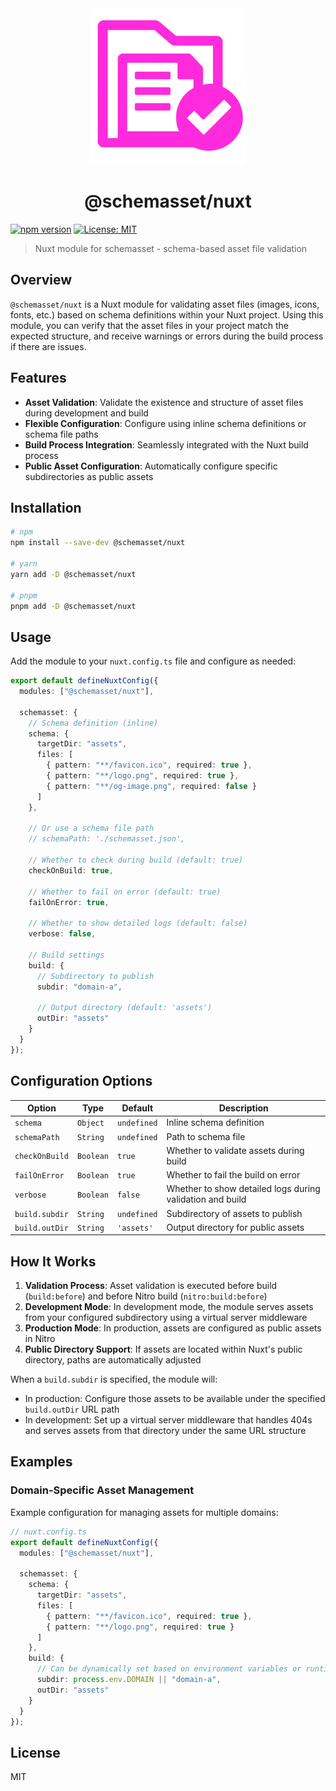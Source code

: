 <div align="center">
  <img src="https://github.com/mates-system/schemasset/blob/main/assets/schemasset.png?raw=true" alt="schemasset logo" height="250" width="250">

# @schemasset/nuxt

</div>

[![npm version](https://img.shields.io/npm/v/@schemasset/nuxt)](https://www.npmjs.com/package/@schemasset/nuxt)
[![License: MIT](https://img.shields.io/badge/License-MIT-green.svg)](../../LICENSE)

> Nuxt module for schemasset - schema-based asset file validation

## Overview

`@schemasset/nuxt` is a Nuxt module for validating asset files (images, icons, fonts, etc.) based on schema definitions within your Nuxt project. Using this module, you can verify that the asset files in your project match the expected structure, and receive warnings or errors during the build process if there are issues.

## Features

- **Asset Validation**: Validate the existence and structure of asset files during development and build
- **Flexible Configuration**: Configure using inline schema definitions or schema file paths
- **Build Process Integration**: Seamlessly integrated with the Nuxt build process
- **Public Asset Configuration**: Automatically configure specific subdirectories as public assets

## Installation

```bash
# npm
npm install --save-dev @schemasset/nuxt

# yarn
yarn add -D @schemasset/nuxt

# pnpm
pnpm add -D @schemasset/nuxt
```

## Usage

Add the module to your `nuxt.config.ts` file and configure as needed:

```ts
export default defineNuxtConfig({
  modules: ["@schemasset/nuxt"],

  schemasset: {
    // Schema definition (inline)
    schema: {
      targetDir: "assets",
      files: [
        { pattern: "**/favicon.ico", required: true },
        { pattern: "**/logo.png", required: true },
        { pattern: "**/og-image.png", required: false }
      ]
    },

    // Or use a schema file path
    // schemaPath: './schemasset.json',

    // Whether to check during build (default: true)
    checkOnBuild: true,

    // Whether to fail on error (default: true)
    failOnError: true,

    // Whether to show detailed logs (default: false)
    verbose: false,

    // Build settings
    build: {
      // Subdirectory to publish
      subdir: "domain-a",

      // Output directory (default: 'assets')
      outDir: "assets"
    }
  }
});
```

## Configuration Options

| Option | Type | Default | Description |
| --- | --- | --- | --- |
| `schema` | `Object` | `undefined` | Inline schema definition |
| `schemaPath` | `String` | `undefined` | Path to schema file |
| `checkOnBuild` | `Boolean` | `true` | Whether to validate assets during build |
| `failOnError` | `Boolean` | `true` | Whether to fail the build on error |
| `verbose` | `Boolean` | `false` | Whether to show detailed logs during validation and build |
| `build.subdir` | `String` | `undefined` | Subdirectory of assets to publish |
| `build.outDir` | `String` | `'assets'` | Output directory for public assets |

## How It Works

1. **Validation Process**: Asset validation is executed before build (`build:before`) and before Nitro build (`nitro:build:before`)
2. **Development Mode**: In development mode, the module serves assets from your configured subdirectory using a virtual server middleware
3. **Production Mode**: In production, assets are configured as public assets in Nitro
4. **Public Directory Support**: If assets are located within Nuxt's public directory, paths are automatically adjusted

When a `build.subdir` is specified, the module will:
- In production: Configure those assets to be available under the specified `build.outDir` URL path
- In development: Set up a virtual server middleware that handles 404s and serves assets from that directory under the same URL structure

## Examples

### Domain-Specific Asset Management

Example configuration for managing assets for multiple domains:

```ts
// nuxt.config.ts
export default defineNuxtConfig({
  modules: ["@schemasset/nuxt"],

  schemasset: {
    schema: {
      targetDir: "assets",
      files: [
        { pattern: "**/favicon.ico", required: true },
        { pattern: "**/logo.png", required: true }
      ]
    },
    build: {
      // Can be dynamically set based on environment variables or runtime config
      subdir: process.env.DOMAIN || "domain-a",
      outDir: "assets"
    }
  }
});
```

## License

MIT
